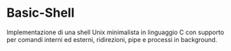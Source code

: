 # Basic-Shell
Implementazione di una shell Unix minimalista in linguaggio C con supporto per comandi interni ed esterni, ridirezioni, pipe e processi in background.
